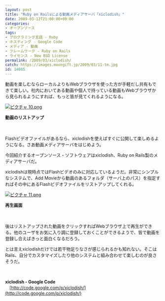 ```yaml
---
layout: post
title: "Ruby on Railsによる動画メディアサーバ「xiclodish」"
date: 2009-03-12T21:00:00+09:00
categories:
- オープンソース
tags: 
- プログラミング言語 - Ruby
- ホスティング - Google Code
- メディア - 動画
- フレームワーク - Ruby on Rails
- ライセンス - New BSD License
permalink: /2009/03/xiclodish/
catch: https://images.moongift.jp/2009/03/11-tm.jpg
id: 14085
---
```

動画を楽しむならローカルよりもWebブラウザを使った方が手軽だし共有もできて楽しい。社内においてある動画や個人で持っている動画もWebブラウザから見られるようにすれば、もっと皆が見てくれるようになる。

  

[![ピクチャ 10.png](https://images.moongift.jp/2009/03/10-tm1.jpg)](https://images.moongift.jp/2009/03/101.png)  
  
**動画のリストアップ**

  

　

  

Flashビデオファイルがあるなら、xiclodishを使えばすぐに公開して楽しめるようになる。さあ動画メディアサーバをはじめよう。

  

今回紹介するオープンソース・ソフトウェアはxiclodish、Ruby on Rails製のメディアサーバだ。

  
<!--more-->

xiclodishは現時点ではFlashビデオのみに対応しているようだ。非常にシンプルなシステムで、Add Movieから動画のあるフォルダ（サーバ上のパス）を指定すればその中にあるFlashビデオファイルをリストアップしてくれる。

  

[![ピクチャ 11.png](https://images.moongift.jp/2009/03/11-tm.jpg)](https://images.moongift.jp/2009/03/11.png)  
  
**再生画面**

  

　

  

後はリストアップされた動画をクリックすればWebブラウザ上で再生ができる。他のユーザをお気に入り調に登録しておくことができるようで、皆で動画を登録し合えばきっと面白くなるだろう。

  

とは言えxiclodishだけでは若干物足りなさが感じられるかも知れない。そこはRails、自分でカスタマイズしたり他のシステムと組み合わせて楽しむのが良さそうだ。

  

　

  

**xiclodish - Google Code**  
　[http://code.google.com/p/xiclodish/](http://code.google.com/p/xiclodish/)

  
  

